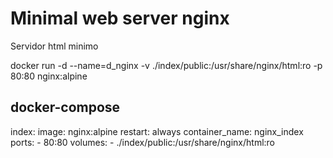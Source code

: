 # Minimal web server nginx

Servidor html minimo

docker run -d --name=d_nginx -v ./index/public:/usr/share/nginx/html:ro -p 80:80 nginx:alpine


## docker-compose

  index:
    image: nginx:alpine
    restart: always
    container_name: nginx_index
    ports:
      - 80:80
    volumes:
      - ./index/public:/usr/share/nginx/html:ro
